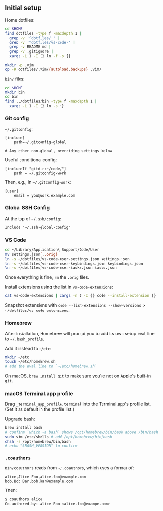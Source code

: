 ## Initial setup

Home dotfiles:

```bash
cd $HOME
find dotfiles -type f -maxdepth 1 |
  grep -v '^dotfiles/_' |
  grep -v '^dotfiles/vs-code-' |
  grep -v README.md |
  grep -v .gitignore |
  xargs -L 1 -I {} ln -f -s {}

mkdir -p .vim
cp -R dotfiles/.vim/{autoload,backups} .vim/
```

`bin/` files:

```bash
cd $HOME
mkdir bin
cd bin
find ../dotfiles/bin -type f -maxdepth 1 |
  xargs -L 1 -I {} ln -s {}
```

### Git config

`~/.gitconfig`:

```
[include]
	path=~/.gitconfig-global

# Any other non-global, overriding settings below
```

Useful conditional config:

```
[includeIf "gitdir:~/code/"]
    path = ~/.gitconfig-work
```

Then, e.g., in `~/.gitconfig-work`:

```
[user]
    email = you@work.example.com
```

### Global SSH Config

At the top of `~/.ssh/config`:

```
Include "~/.ssh-global-config"
```

### VS Code

```bash
cd ~/Library/Application\ Support/Code/User
mv settings.json{,.orig}
ln -s ~/dotfiles/vs-code-user-settings.json settings.json
ln -s ~/dotfiles/vs-code-user-keybindings.json keybindings.json
ln -s ~/dotfiles/vs-code-user-tasks.json tasks.json
```

Once everything is fine, `rm` the `.orig` files.

Install extensions using the list in `vs-code-extensions`:

```bash
cat vs-code-extensions | xargs -n 1 -I {} code --install-extension {}
```

Snapshot extensions with `code --list-extensions --show-versions > ~/dotfiles/vs-code-extensions`.

### Homebrew

After installation, Homebrew will prompt you to add its own setup `eval` line to `~/.bash_profile`.

Add it instead to `~/etc`:

```bash
mkdir ~/etc
touch ~/etc/homebrew.sh
# add the eval line to `~/etc/homebrew.sh`
```

On macOS, `brew install git` to make sure you're not on Apple's built-in `git`.

### macOS Terminal.app profile

Drag `_terminal_app_profile.terminal` into the Terminal.app's profile list. (Set it as default in the profile list.)

Upgrade bash:

```bash
brew install bash
# confirm `which -a bash` shows /opt/homebrew/bin/bash above /bin/bash
sudo vim /etc/shells # add /opt/homebrew/bin/bash
chsh -s /opt/homebrew/bin/bash
# echo "$BASH_VERSION" to confirm
```

### `.coauthors`

`bin/coauthors` reads from `~/.coauthors`, which uses a format of:

```
alice,Alice Foo,alice.foo@example.com
bob,Bob Bar,bob.bar@example.com
```

Then:

```bash
$ coauthors alice
Co-authored-by: Alice Foo <alice.foo@exampe.com>
```
